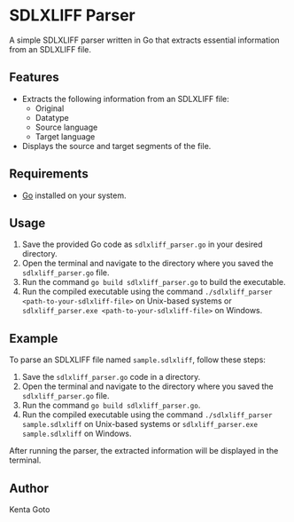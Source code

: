 # SDLXLIFF Parser

A simple SDLXLIFF parser written in Go that extracts essential information from an SDLXLIFF file.

## Features

- Extracts the following information from an SDLXLIFF file:
  - Original
  - Datatype
  - Source language
  - Target language
- Displays the source and target segments of the file.

## Requirements

- [Go](https://golang.org/doc/install) installed on your system.

## Usage

1. Save the provided Go code as `sdlxliff_parser.go` in your desired directory.
2. Open the terminal and navigate to the directory where you saved the `sdlxliff_parser.go` file.
3. Run the command `go build sdlxliff_parser.go` to build the executable.
4. Run the compiled executable using the command `./sdlxliff_parser <path-to-your-sdlxliff-file>` on Unix-based systems or `sdlxliff_parser.exe <path-to-your-sdlxliff-file>` on Windows.

## Example

To parse an SDLXLIFF file named `sample.sdlxliff`, follow these steps:

1. Save the `sdlxliff_parser.go` code in a directory.
2. Open the terminal and navigate to the directory where you saved the `sdlxliff_parser.go` file.
3. Run the command `go build sdlxliff_parser.go`.
4. Run the compiled executable using the command `./sdlxliff_parser sample.sdlxliff` on Unix-based systems or `sdlxliff_parser.exe sample.sdlxliff` on Windows.

After running the parser, the extracted information will be displayed in the terminal.

## Author
Kenta Goto